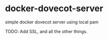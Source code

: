 # docker-dovecot-server
simple docker dovecot server using local pam

TODO: Add SSL, and all the other things.
